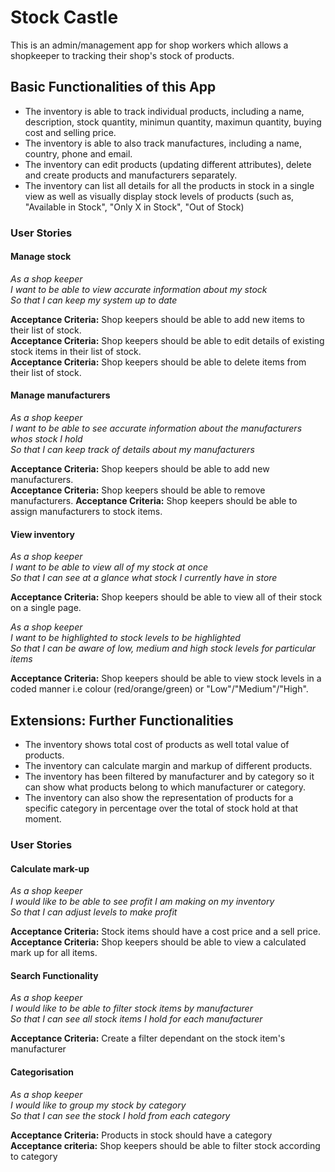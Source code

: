 # Stock Castle
This is an admin/management app for shop workers which allows a shopkeeper to tracking their shop's stock of products.

## Basic Functionalities of this App
* The inventory is able to track individual products, including a name, description, stock quantity, minimun quantity, maximun quantity, buying cost and selling price.
* The inventory is able to also track manufactures, including a name, country, phone and email.
* The inventory can edit products (updating different attributes), delete and create products and manufacturers separately.
* The inventory can list all details for all the products in stock in a single view as well as visually display stock levels of products (such as, "Available in Stock", "Only X in Stock", "Out of Stock)


### User Stories

#### Manage stock

_As a shop keeper_<br />
_I want to be able to view accurate information about my stock_<br />
_So that I can keep my system up to date_<br />

**Acceptance Criteria:** Shop keepers should be able to add new items to their list of stock. <br />
**Acceptance Criteria:** Shop keepers should be able to edit details of existing stock items in their list of stock. <br />
**Acceptance Criteria:** Shop keepers should be able to delete items from their list of stock.

#### Manage manufacturers

_As a shop keeper_<br />
_I want to be able to see accurate information about the manufacturers whos stock I hold_<br />
_So that I can keep track of details about my manufacturers_<br />

**Acceptance Criteria:** Shop keepers should be able to add new manufacturers. <br />
**Acceptance Criteria:** Shop keepers should be able to remove manufacturers.
**Acceptance Criteria:** Shop keepers should be able to assign manufacturers to stock items.


#### View inventory

_As a shop keeper_<br />
_I want to be able to view all of my stock at once_<br />
_So that I can see at a glance what stock I currently have in store_<br />

**Acceptance Criteria:** Shop keepers should be able to view all of their stock on a single page.

_As a shop keeper_<br />
_I want to be highlighted to stock levels to be highlighted_<br />
_So that I can be aware of low, medium and high stock levels for particular items_<br />

**Acceptance Criteria:** Shop keepers should be able to view stock levels in a coded manner i.e colour (red/orange/green) or "Low"/"Medium"/"High".


## Extensions: Further Functionalities

* The inventory shows total cost of products as well total value of products.
* The inventory can calculate margin and markup of different products.
* The inventory has been filtered by manufacturer and by category so it can show what products belong to which manufacturer or category.
* The inventory can also show the representation of products for a specific category in percentage over the total of stock hold at that moment.

### User Stories

#### Calculate mark-up

_As a shop keeper_<br />
_I would like to be able to see profit I am making on my inventory_<br />
_So that I can adjust levels to make profit_<br />

**Acceptance Criteria:** Stock items should have a cost price and a sell price. <br />
**Acceptance Criteria:** Shop keepers should be able to view a calculated mark up for all items.<br />

#### Search Functionality

_As a shop keeper_<br />
_I would like to be able to filter stock items by manufacturer_<br />
_So that I can see all stock items I hold for each manufacturer_<br />

**Acceptance Criteria:** Create a filter dependant on the stock item's manufacturer

#### Categorisation

_As a shop keeper_<br/>
_I would like to group my stock by category_</br>
_So that I can see the stock I hold from each category_</br>

**Acceptance Criteria:** Products in stock should have a category<br/>
**Acceptance criteria:** Shop keepers should be able to filter stock according to category<br/>
